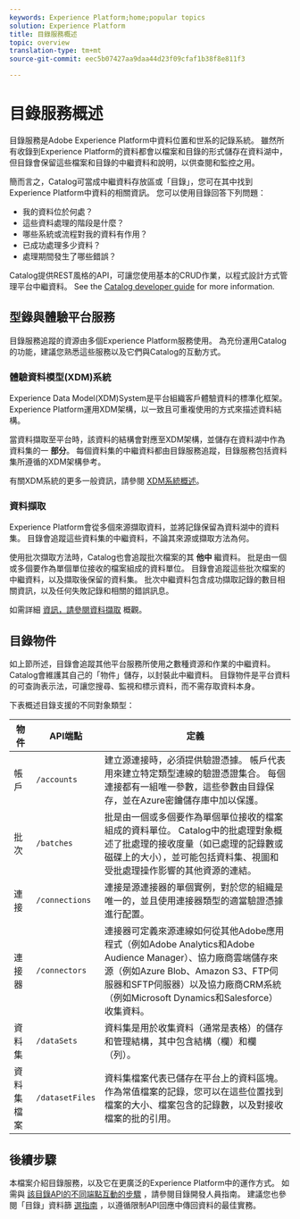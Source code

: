 ```yaml
---
keywords: Experience Platform;home;popular topics
solution: Experience Platform
title: 目錄服務概述
topic: overview
translation-type: tm+mt
source-git-commit: eec5b07427aa9daa44d23f09cfaf1b38f8e811f3

---
```



# 目錄服務概述

目錄服務是Adobe Experience Platform中資料位置和世系的記錄系統。 雖然所有收錄到Experience Platform的資料都會以檔案和目錄的形式儲存在資料湖中，但目錄會保留這些檔案和目錄的中繼資料和說明，以供查閱和監控之用。

簡而言之，Catalog可當成中繼資料存放區或「目錄」，您可在其中找到Experience Platform中資料的相關資訊。 您可以使用目錄回答下列問題：

* 我的資料位於何處？
* 這些資料處理的階段是什麼？
* 哪些系統或流程對我的資料有作用？
* 已成功處理多少資料？
* 處理期間發生了哪些錯誤？

Catalog提供REST風格的API，可讓您使用基本的CRUD作業，以程式設計方式管理平台中繼資料。 See the [Catalog developer guide](api/getting-started.md) for more information.

## 型錄與體驗平台服務

目錄服務追蹤的資源由多個Experience Platform服務使用。 為充份運用Catalog的功能，建議您熟悉這些服務以及它們與Catalog的互動方式。

### 體驗資料模型(XDM)系統

Experience Data Model(XDM)System是平台組織客戶體驗資料的標準化框架。 Experience Platform運用XDM架構，以一致且可重複使用的方式來描述資料結構。

當資料擷取至平台時，該資料的結構會對應至XDM架構，並儲存在資料湖中作為資料集的一 **部分**。 每個資料集的中繼資料都由目錄服務追蹤，目錄服務包括資料集所遵循的XDM架構參考。

有關XDM系統的更多一般資訊，請參閱 [XDM系統概述](../xdm/home.md)。

### 資料擷取

Experience Platform會從多個來源擷取資料，並將記錄保留為資料湖中的資料集。 目錄會追蹤這些資料集的中繼資料，不論其來源或擷取方法為何。

使用批次擷取方法時，Catalog也會追蹤批次檔案的其 **他中** 繼資料。 批是由一個或多個要作為單個單位接收的檔案組成的資料單位。 目錄會追蹤這些批次檔案的中繼資料，以及擷取後保留的資料集。 批次中繼資料包含成功擷取記錄的數目相關資訊，以及任何失敗記錄和相關的錯誤訊息。

如需詳細 [資訊，請參閱資料擷取](../ingestion/home.md) 概觀。

## 目錄物件

如上節所述，目錄會追蹤其他平台服務所使用之數種資源和作業的中繼資料。 Catalog會維護其自己的「物件」儲存，以封裝此中繼資料。 目錄物件是平台資料的可查詢表示法，可讓您搜尋、監視和標示資料，而不需存取資料本身。

下表概述目錄支援的不同對象類型：

| 物件 | API端點 | 定義 |
|---|---|---|
| 帳戶 | `/accounts` | 建立源連接時，必須提供驗證憑據。 帳戶代表用來建立特定類型連線的驗證憑證集合。 每個連接都有一組唯一參數，這些參數由目錄保存，並在Azure密鑰儲存庫中加以保護。 |
| 批次 | `/batches` | 批是由一個或多個要作為單個單位接收的檔案組成的資料單位。 Catalog中的批處理對象概述了批處理的接收度量（如已處理的記錄數或磁碟上的大小），並可能包括資料集、視圖和受批處理操作影響的其他資源的連結。 |
| 連接 | `/connections` | 連接是源連接器的單個實例，對於您的組織是唯一的，並且使用連接器類型的適當驗證憑據進行配置。 |
| 連接器 | `/connectors` | 連接器可定義來源連線如何從其他Adobe應用程式（例如Adobe Analytics和Adobe Audience Manager）、協力廠商雲端儲存來源（例如Azure Blob、Amazon S3、FTP伺服器和SFTP伺服器）以及協力廠商CRM系統（例如Microsoft Dynamics和Salesforce）收集資料。 |
| 資料集 | `/dataSets` | 資料集是用於收集資料（通常是表格）的儲存和管理結構，其中包含結構（欄）和欄（列）。 |
| 資料集檔案 | `/datasetFiles` | 資料集檔案代表已儲存在平台上的資料區塊。 作為常值檔案的記錄，您可以在這些位置找到檔案的大小、檔案包含的記錄數，以及對接收檔案的批的引用。 |

## 後續步驟

本檔案介紹目錄服務，以及它在更廣泛的Experience Platform中的運作方式。 如需與 [該目錄API的不同端點互動的步驟](api/getting-started.md) ，請參閱目錄開發人員指南。 建議您也參閱「目錄」資料篩 [選指南](api/filter-data.md) ，以遵循限制API回應中傳回資料的最佳實務。